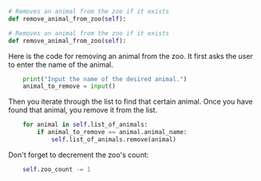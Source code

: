 ﻿<!--title={Code for Removing an animal from the zoo}-->
<!--badges={Python:18}-->

<!--concepts={Class Variable, Using Objects, Python Objects, Getter Setter and Deleter, Constructors}-->

```python
# Removes an animal from the zoo if it exists
def remove_animal_from_zoo(self):
```

```python
# Removes an animal from the zoo if it exists
def remove_animal_from_zoo(self):
```



Here is the code for removing an animal from the zoo. It first asks the user to enter the name of the animal. 

```python
    print("Input the name of the desired animal.")
    animal_to_remove = input()
```



Then you iterate through the list to find that certain animal. Once you have found that animal, you remove it from the list.

```python
    for animal in self.list_of_animals:
        if animal_to_remove == animal.animal_name:
            self.list_of_animals.remove(animal)
```

Don't forget to decrement the zoo's count:

```python
    self.zoo_count -= 1
```

